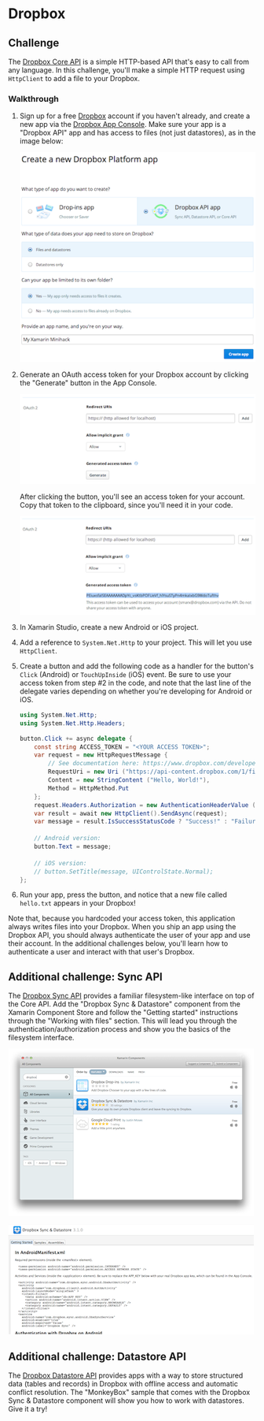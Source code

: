 # Dropbox

## Challenge

The [Dropbox Core API](https://www.dropbox.com/developers/core/docs) is a simple HTTP-based API that's easy to call from any language. In this challenge, you'll make a simple HTTP request using `HttpClient` to add a file to your Dropbox.

### Walkthrough

1. Sign up for a free [Dropbox](https://www.dropbox.com) account if you haven't already, and create a new app via the [Dropbox App Console](https://www.dropbox.com/developers/apps/create). Make sure your app is a "Dropbox API" app and has access to files (not just datastores), as in the image below:

    ![Create a Dropbox app](create.png)

2. Generate an OAuth access token for your Dropbox account by clicking the "Generate" button in the App Console.

    ![Generate access token](generate.png)
    
    After clicking the button, you'll see an access token for your account. Copy that token to the clipboard, since you'll need it in your code.
    
    ![Generated access token](generated.png)

2. In Xamarin Studio, create a new Android or iOS project.

3. Add a reference to `System.Net.Http` to your project. This will let you use `HttpClient`.

4. Create a button and add the following code as a handler for the button's `Click` (Android) or `TouchUpInside` (iOS) event. Be sure to use your access token from step #2 in the code, and note that the last line of the delegate varies depending on whether you're developing for Android or iOS.

    ```C#
    using System.Net.Http;
    using System.Net.Http.Headers;
    ```

    ```C#
    button.Click += async delegate {
        const string ACCESS_TOKEN = "<YOUR ACCESS TOKEN>";
        var request = new HttpRequestMessage {
            // See documentation here: https://www.dropbox.com/developers/core/docs#files_put
            RequestUri = new Uri ("https://api-content.dropbox.com/1/files_put/auto/hello.txt"),
            Content = new StringContent ("Hello, World!"),
            Method = HttpMethod.Put
        };
        request.Headers.Authorization = new AuthenticationHeaderValue ("Bearer", ACCESS_TOKEN);
        var result = await new HttpClient().SendAsync(request);
        var message = result.IsSuccessStatusCode ? "Success!" : "Failure: " + result.StatusCode;

        // Android version:
        button.Text = message;
        
        // iOS version:
        // button.SetTitle(message, UIControlState.Normal);
    };
    ```

5. Run your app, press the button, and notice that a new file called `hello.txt` appears in your Dropbox!

Note that, because you hardcoded your access token, this application always writes files into your Dropbox. When you ship an app using the Dropbox API, you should always authenticate the user of your app and use their account. In the additional challenges below, you'll learn how to authenticate a user and interact with that user's Dropbox.

## Additional challenge: Sync API

The [Dropbox Sync API](https://www.dropbox.com/developers/sync) provides a familiar filesystem-like interface on top of the Core API. Add the "Dropbox Sync & Datastore" component from the Xamarin Component Store and follow the "Getting started" instructions through the "Working with files" section. This will lead you through the authentication/authorization process and show you the basics of the filesystem interface.

![Dropbox Sync & Datastore component](component.png)

![Dropbox Sync & Datastore getting started documentation](getting_started.png)

## Additional challenge: Datastore API

The [Dropbox Datastore API](https://www.dropbox.com/developers/datastore) provides apps with a way to store structured data (tables and records) in Dropbox with offline access and automatic conflict resolution. The "MonkeyBox" sample that comes with the Dropbox Sync & Datastore component will show you how to work with datastores. Give it a try!